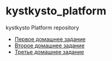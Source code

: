# kystkysto_platform
kystkysto Platform repository
- [Первое домашнее задание](kubernetes-intro/README.md)
- [Второе домашнее задание](kubernetes-controllers/README.md)
- [Третье домашнее задание](kubernetes-security/README.md)